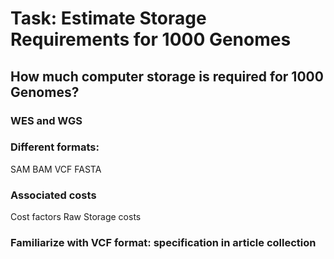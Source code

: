 # Task: Estimate Storage Requirements for 1000 Genomes
## How much computer storage is required for 1000 Genomes?

### WES and WGS


### Different formats:
SAM
BAM 
VCF 
FASTA

### Associated costs
Cost factors
Raw Storage costs 

### Familiarize with VCF format: specification in article collection
